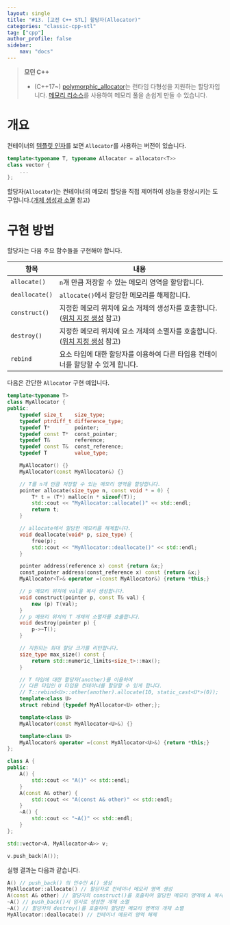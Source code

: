 ```yaml
---
layout: single
title: "#13. [고전 C++ STL] 할당자(Allocator)"
categories: "classic-cpp-stl"
tag: ["cpp"]
author_profile: false
sidebar: 
    nav: "docs"
---
```


> **모던 C++**
> * (C++17~) [polymorphic_allocator](https://tango1202.github.io/mordern-cpp-stl/mordern-cpp-polymorphic_allocator/)는 런타임 다형성을 지원하는 할당자입니다. [메모리 리소스](https://tango1202.github.io/mordern-cpp-stl/mordern-cpp-polymorphic_allocator/#%EB%A9%94%EB%AA%A8%EB%A6%AC-%EB%A6%AC%EC%86%8C%EC%8A%A4)를 사용하여 메모리 풀을 손쉽게 만들 수 있습니다.

# 개요

컨테이너의 [템플릿 인자](https://tango1202.github.io/classic-cpp-stl/classic-cpp-stl-template-parameter-argument/#%ED%85%9C%ED%94%8C%EB%A6%BF-%EC%9D%B8%EC%9E%90)를 보면 `Allocator`를 사용하는 버전이 있습니다.

```cpp
template<typename T, typename Allocator = allocator<T>>
class vector {
    ...
};
```

할당자(`Allocator`)는 컨테이너의 메모리 할당을 직접 제어하여 성능을 향상시키는 도구입니다.([개체 생성과 소멸](https://tango1202.github.io/classic-cpp-oop/classic-cpp-oop-new-delete/) 참고)


# 구현 방법

할당자는 다음 주요 함수들을 구현해야 합니다.

|항목|내용|
|--|--|
|`allocate()`|`n`개 만큼 저장할 수 있는 메모리 영역을 할당합니다.|
|`deallocate()`|`allocate()`에서 할당한 메모리를 해제합니다.|
|`construct()`|지정한 메모리 위치에 요소 개체의 생성자를 호출합니다. ([위치 지정 생성](https://tango1202.github.io/classic-cpp-oop/classic-cpp-oop-new-delete/#operator-newptr--placement-new%EC%9C%84%EC%B9%98-%EC%A7%80%EC%A0%95-%EC%83%9D%EC%84%B1) 참고)|
|`destroy()`|지정한 메모리 위치에 요소 개체의 소멸자를 호출합니다.([위치 지정 생성](https://tango1202.github.io/classic-cpp-oop/classic-cpp-oop-new-delete/#operator-newptr--placement-new%EC%9C%84%EC%B9%98-%EC%A7%80%EC%A0%95-%EC%83%9D%EC%84%B1) 참고)|
|`rebind`|요소 타입에 대한 할당자를 이용하여 다른 타입용 컨테이너를 할당할 수 있게 합니다.|

다음은 간단한 `Allocator` 구현 예입니다.

```cpp
template<typename T>
class MyAllocator {
public:
    typedef size_t    size_type;
    typedef ptrdiff_t difference_type;
    typedef T*        pointer;
    typedef const T*  const_pointer;
    typedef T&        reference;
    typedef const T&  const_reference;
    typedef T         value_type;

    MyAllocator() {}
    MyAllocator(const MyAllocator&) {}

    // T를 n개 만큼 저장할 수 있는 메모리 영역을 할당합니다.
    pointer allocate(size_type n, const void * = 0) {
        T* t = (T*) malloc(n * sizeof(T));
        std::cout << "MyAllocator::allocate()" << std::endl;
        return t;
    }

    // allocate에서 할당한 메모리를 해제합니다.
    void deallocate(void* p, size_type) {
        free(p);
        std::cout << "MyAllocator::deallocate()" << std::endl;
    }

    pointer address(reference x) const {return &x;}
    const_pointer address(const_reference x) const {return &x;}
    MyAllocator<T>& operator =(const MyAllocator&) {return *this;}

    // p 메모리 위치에 val을 복사 생성합니다. 
    void construct(pointer p, const T& val) { 
        new (p) T(val);
    }
    // p 메모리 위치의 T 개체의 소멸자를 호출합니다.
    void destroy(pointer p) {
        p->~T();
    }

    // 지원되는 최대 할당 크기를 리턴합니다.
    size_type max_size() const {
        return std::numeric_limits<size_t>::max();
    }

    // T 타입에 대한 할당자(another)를 이용하여
    // 다른 타입인 U 타입용 컨테이너를 할당할 수 있게 합니다.
    // T::rebind<U>::other(another).allocate(10, static_cast<U*>(0));
    template<class U>
    struct rebind {typedef MyAllocator<U> other;};

    template<class U>
    MyAllocator(const MyAllocator<U>&) {}

    template<class U>
    MyAllocator& operator =(const MyAllocator<U>&) {return *this;}
};

class A {
public:
    A() {
        std::cout << "A()" << std::endl;
    }
    A(const A& other) {
        std::cout << "A(const A& other)" << std::endl;        
    }
    ~A() {
        std::cout << "~A()" << std::endl;     
    }
};

std::vector<A, MyAllocator<A>> v;

v.push_back(A()); 
```

실행 결과는 다음과 같습니다.

```cpp
A() // push_back() 의 인수인 A() 생성
MyAllocator::allocate() // 할당자로 컨테이너 메모리 영역 생성
A(const A& other) // 할당자의 construct()를 호출하여 할당한 메모리 영역에 A 복사 생성
~A() // push_back()시 임시로 생성한 개체 소멸
~A() // 할당자의 destroy()를 호출하여 할당한 메모리 영역의 개체 소멸
MyAllocator::deallocate() // 컨테이너 메모리 영역 해제
```

